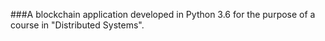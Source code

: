 ###A blockchain application developed in Python 3.6 for the purpose of a course in "Distributed Systems".
